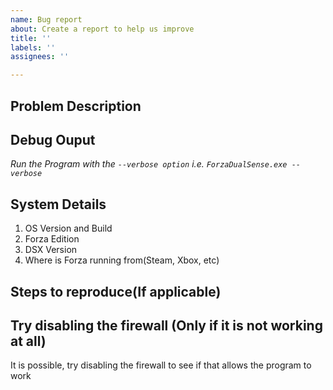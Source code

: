 ```yaml
---
name: Bug report
about: Create a report to help us improve
title: ''
labels: ''
assignees: ''

---
```


## Problem Description

## Debug Ouput
*Run the Program with the `--verbose option` i.e. `ForzaDualSense.exe --verbose`*

## System Details
1. OS Version and Build
2. Forza Edition
3. DSX Version
4. Where is Forza running from(Steam, Xbox, etc)

## Steps to reproduce(If applicable)

## Try disabling the firewall (Only if it is not working at all)
It is possible, try disabling the firewall to see if that allows the program to work
